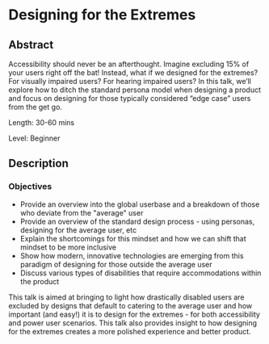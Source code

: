 # Designing for the Extremes
## Abstract
Accessibility should never be an afterthought. Imagine excluding 15% of your users right off the bat! Instead, what if we designed for the extremes? For visually impaired users? For hearing impaired users? In this talk, we’ll explore how to ditch the standard persona model when designing a product and focus on designing for those typically considered “edge case” users from the get go.

Length: 30-60 mins

Level: Beginner

## Description
### Objectives
* Provide an overview into the global userbase and a breakdown of those who deviate from the "average" user
* Provide an overview of the standard design process - using personas, designing for the average user, etc
* Explain the shortcomings for this mindset and how we can shift that mindset to be more inclusive
* Show how modern, innovative technologies are emerging from this paradigm of designing for those outside the average user
* Discuss various types of disabilities that require accommodations within the product

This talk is aimed at bringing to light how drastically disabled users are excluded by designs that default to catering to the average user and how important (and easy!) it is to design for the extremes - for both accessibility and power user scenarios. This talk also provides insight to how designing for the extremes creates a more polished experience and better product.
